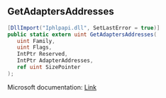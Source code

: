 ## GetAdaptersAddresses

```csharp
[DllImport("Iphlpapi.dll", SetLastError = true)]
public static extern uint GetAdaptersAddresses(
   uint Family,
   uint Flags,
   IntPtr Reserved,
   IntPtr AdapterAddresses,
   ref uint SizePointer
);
```

Microsoft documentation: [Link](https://docs.microsoft.com/en-us/windows/win32/api/iphlpapi/nf-iphlpapi-getadaptersaddresses)
